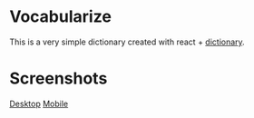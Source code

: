 # Vocabularize

This is a very simple dictionary created with react + [dictionary](https://dictionaryapi.dev/).

# Screenshots

[Desktop](website%20preview/Desktop.png)
[Mobile](website%20preview/Mobile.png)